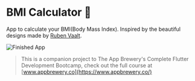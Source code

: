 # BMI Calculator 💪
App to calculate your BMI(Body Mass Index). Inspired by the beautiful designs made by [Ruben Vaalt](https://dribbble.com/shots/4585382-Simple-BMI-Calculator).

![Finished App](https://github.com/londonappbrewery/Images/blob/master/bmi-calc-demo.gif)

>This is a companion project to The App Brewery's Complete Flutter Development Bootcamp, check out the full course at [www.appbrewery.co](https://www.appbrewery.co/)


